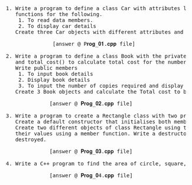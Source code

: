 
<pre>
  1. Write a program to define a class Car with attributes like brand, model, and year. Write member 
     functions for the following. 
      1. To read data members.
      2. To display car details 
     Create three Car objects with different attributes and display details of each one.
  
                 [answer @ P𝐫𝐨𝐠_𝟎𝟏.𝐜𝐩𝐩 file]
  
  2. Write a program to define a class Book with the private members: BookID, BookName, BookPrice,
     and total_cost() to calculate total cost for the number of copies, where n is passed as an argument. 
     Write public members
      1. To input book details 
      2. Display book details 
      3. To input the number of copies required and display the Total cost to be paid.
     Create 3 Book objects and calculate the Total cost to be paid for each purchase.

                [answer @ 𝐏𝐫𝐨𝐠_𝟎𝟐.𝐜𝐩𝐩 file]
  
  3. Write a program to create a Rectangle class with two private data members: length and width. 
     Create a default constructor that initialises both members to 0 and a parameterized constructor. 
     Create two different objects of class Rectangle using these different types of constructors and display 
     their values using a member function. Write a destructor that prints a message when an object is 
     destroyed.

                [answer @ 𝐏𝐫𝐨𝐠_𝟎𝟑.𝐜𝐩𝐩 file]

  4. Write a C++ program to find the area of circle, square, rectangle and triangle using inline functions

                [answer @ 𝐏𝐫𝐨𝐠_𝟎4.𝐜𝐩𝐩 file]
                
</pre>

